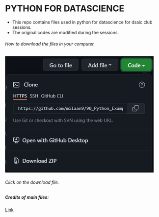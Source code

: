 # PYTHON  FOR  DATASCIENCE  
- This repo  contains  files  used  in python  for  datascience for dsaic  club sessions.
- The  original codes are  modified  during  the  sessions.
###### How  to download  the  files  in your  computer.
  <img  src = "download_help.png" alt="Download  zip file  help"> </img>
  ###### Click on the  download  file.
##### Credits of  main files:
<a href="https://github.com/milaan9/" tartget ="_blank" > Link </a>

